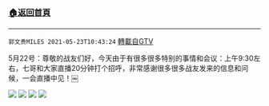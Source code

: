 ﻿###  [:house:返回首頁](https://github.com/ourhimalayas/txt)
---

`郭文贵MILES 2021-05-23T10:43:24` [轉載自GTV](https://gtv.org/web/#/UserInfo/5e596957357cc612d35a8044)

5月22号：尊敬的战友们好，今天由于有很多很多特别的事情和会议：上午9:30左右，七哥和大家直播20分钟打个招呼，非常感谢很多很多战友发来的信息和问候，一会直播中见！￼

![](https://filegroup.gtv.org/cdn-cgi/image/width=600/https://filegroup.gtv.org/group8/web/20210523/10/43/0/ccaf1be0a9b17dce9d2c30ffad8664b7.jpg)
![](https://filegroup.gtv.org/cdn-cgi/image/width=600/https://filegroup.gtv.org/group8/web/20210523/10/43/0/c19fad6c48d1b59f29bee99bec6c8f23.jpg)
![](https://filegroup.gtv.org/cdn-cgi/image/width=600/https://filegroup.gtv.org/group8/web/20210523/10/43/0/f5f6f15b1dc505ed5d809e803b10859a.jpg)
![](https://filegroup.gtv.org/cdn-cgi/image/width=600/https://filegroup.gtv.org/group8/web/20210523/10/43/0/385c943695669374382e6e838bc11ebd.jpg)
